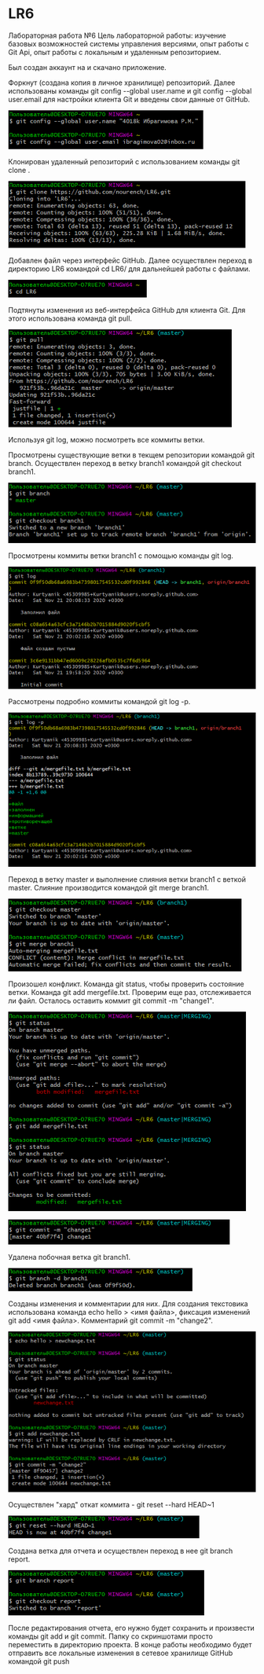 # LR6
Лабораторная работа №6
Цель лабораторной работы: изучение базовых возможностей системы управления версиями, опыт работы с Git Api, опыт работы с локальным и удаленным репозиторием.

Был создан аккаунт на  и скачано приложение.

Форкнут (создана копия в личное хранилище) репозиторий.
Далее использованы команды git config --global user.name <username> и git config --global user.email <email> для настройки клиента Git и введены свои данные от GitHub.

![ввод данных](https://github.com/nourench/LR6/blob/reportRenata/скрины%20фор%20гит/1.png?raw=true)

Клонирован удаленный репозиторий с использованием команды git clone <url>.

![клонирование репозитория](https://github.com/nourench/LR6/blob/reportRenata/скрины%20фор%20гит/2_clone.png?raw=true)

Добавлен файл через интерфейс GitHub. Далее осуществлен переход в директорию LR6 командой cd LR6/ для дальнейшей работы с файлами.

![переход в директорию](https://github.com/nourench/LR6/blob/reportRenata/скрины%20фор%20гит/3_cd.png?raw=true)

Подтянуты изменения из веб-интерфейса GitHub для клиента Git. Для этого использована команда git pull.

![подтянуты изменения](https://github.com/nourench/LR6/blob/reportRenata/скрины%20фор%20гит/4.png?raw=true)

Используя git log, можно посмотреть все коммиты ветки.

Просмотрены существующие ветки в текщем репозитории командой git branch. Осуществлен переход в ветку branch1 командой git checkout branch1.

![переход в ветку branch1](https://github.com/nourench/LR6/blob/reportRenata/скрины%20фор%20гит/5_gotobranch1.png?raw=true)

Просмотрены коммиты ветки branch1 с помощью команды git log.

![git log](https://github.com/nourench/LR6/blob/reportRenata/скрины%20фор%20гит/6_log.png?raw=true)

Рассмотрены подробно коммиты командой git log -p.

![git log -p](https://github.com/nourench/LR6/blob/reportRenata/скрины%20фор%20гит/6_logp.png?raw=true)

Переход в ветку master и выполнение слияния ветки branch1 с веткой master. Слияние производится командой git merge branch1.

![слияние](https://github.com/nourench/LR6/blob/reportRenata/скрины%20фор%20гит/7_merge.png?raw=true)

Произошел конфликт. Команда git status, чтобы проверить состояние ветки. Команда git add mergefile.txt. Проверим еще раз, отслеживается ли файл. Осталось оставить коммит git commit -m "change1".

![конфликт](https://github.com/nourench/LR6/blob/reportRenata/скрины%20фор%20гит/8_fixconflict.png?raw=true)

![коммит1](https://github.com/nourench/LR6/blob/master/скрины%20фор%20гит/9_commit.png?raw=true)

Удалена побочная ветка git branch1.

![удаление побочной ветки](https://github.com/nourench/LR6/blob/reportRenata/скрины%20фор%20гит/10_delbranch.png?raw=true)

Созданы изменения и комментарии для них. Для создания текстовика использована команда echo hello > <имя файла>, фиксация изменений git add <имя файла>. Комментарий git commit -m "change2".

![коммиты](https://github.com/nourench/LR6/blob/reportRenata/скрины%20фор%20гит/11_change2.png?raw=true)

Осуществлен "хард" откат коммита - git reset --hard HEAD~1 

![](https://github.com/nourench/LR6/blob/reportRenata/скрины%20фор%20гит/12_hardreset.png?raw=true)

Создана ветка для отчета и осуществлен переход в нее git branch report.

![](https://github.com/nourench/LR6/blob/master/скрины%20фор%20гит/13_report.png?raw=true)

После редактирования отчета, его нужно будет сохранить и произвести команды git add и git commit.
Папку со скриншотами просто переместить в директорию проекта.
В конце работы необходимо будет отправить все локальные изменения в сетевое хранилище GitHub командой git push
